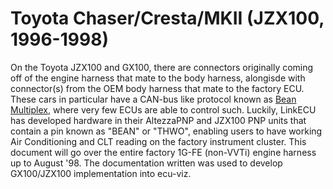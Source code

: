 # Toyota Chaser/Cresta/MKII (JZX100, 1996-1998)

On the Toyota JZX100 and GX100, there are connectors originally coming off of the engine harness that mate to the body harness, alongisde with connector(s) from the OEM body harness that mate to the factory ECU. These cars in particular have a CAN-bus like protocol known as [Bean Multiplex](http://wilbo666.pbworks.com/w/file/fetch/93419378/SAE970297%20Toyota%20Body%20Electronics%20Area%20Network%20(BEAN).pdf), where very few ECUs are able to control such. Luckily, LinkECU has developed hardware in their AltezzaPNP and JZX100 PNP units that contain a pin known as "BEAN" or "THWO", enabling users to have working Air Conditioning and CLT reading on the factory instrument cluster. This document will go over the entire factory 1G-FE (non-VVTi) engine harness up to August '98. The documentation written was used to develop GX100/JZX100 implementation into ecu-viz.